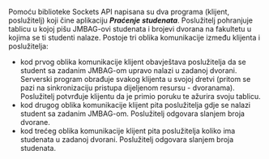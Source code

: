 Pomoću biblioteke Sockets API napisana su dva programa (klijent, poslužitelj) koji čine aplikaciju ***Praćenje studenata***. Poslužitelj pohranjuje tablicu u kojoj pišu JMBAG-ovi studenata i brojevi dvorana na fakultetu u kojima se ti studenti nalaze. Postoje tri oblika komunikacije između klijenta i poslužitelja:
- kod prvog oblika komunikacije klijent obavještava poslužitelja da se student sa zadanim JMBAG-om
upravo nalazi u zadanoj dvorani. Serverski program obrađuje svakog klijenta u svojoj dretvi (pritom se pazi na sinkronizaciju pristupa dijeljenom resursu - dvoranama). Poslužitelj potvrđuje klijentu da je primio poruku te ažurira svoju
tablicu.
- kod drugog oblika komunikacije klijent pita poslužitelja gdje se nalazi student sa zadanim JMBAG-om. Poslužitelj odgovara slanjem broja dvorane.
- kod trećeg oblika komunikacije klijent pita poslužitelja koliko ima studenata u zadanoj dvorani.
Poslužitelj odgovara slanjem broja studenata.
